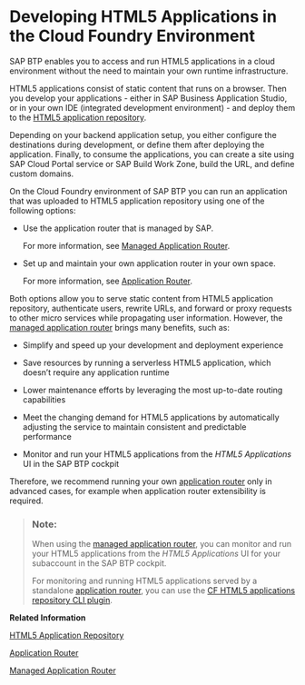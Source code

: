 <!-- loio11d77aa154f64c2e83cc9652a78bb985 -->

# Developing HTML5 Applications in the Cloud Foundry Environment

SAP BTP enables you to access and run HTML5 applications in a cloud environment without the need to maintain your own runtime infrastructure.

HTML5 applications consist of static content that runs on a browser. Then you develop your applications - either in SAP Business Application Studio, or in your own IDE \(integrated development environment\) - and deploy them to the [HTML5 application repository](html5-application-repository-f8520f5.md).

Depending on your backend application setup, you either configure the destinations during development, or define them after deploying the application. Finally, to consume the applications, you can create a site using SAP Cloud Portal service or SAP Build Work Zone, build the URL, and define custom domains.

On the Cloud Foundry environment of SAP BTP you can run an application that was uploaded to HTML5 application repository using one of the following options:

-   Use the application router that is managed by SAP.

    For more information, see [Managed Application Router](managed-application-router-589a239.md).

-   Set up and maintain your own application router in your own space.

    For more information, see [Application Router](application-router-01c5f9b.md).


Both options allow you to serve static content from HTML5 application repository, authenticate users, rewrite URLs, and forward or proxy requests to other micro services while propagating user information. However, the [managed application router](managed-application-router-589a239.md) brings many benefits, such as:

-   Simplify and speed up your development and deployment experience

-   Save resources by running a serverless HTML5 application, which doesn’t require any application runtime

-   Lower maintenance efforts by leveraging the most up-to-date routing capabilities

-   Meet the changing demand for HTML5 applications by automatically adjusting the service to maintain consistent and predictable performance

-   Monitor and run your HTML5 applications from the *HTML5 Applications* UI in the SAP BTP cockpit


Therefore, we recommend running your own [application router](application-router-01c5f9b.md) only in advanced cases, for example when application router extensibility is required.

> ### Note:  
> When using the [managed application router](managed-application-router-589a239.md), you can monitor and run your HTML5 applications from the *HTML5 Applications* UI for your subaccount in the SAP BTP cockpit.
> 
> For monitoring and running HTML5 applications served by a standalone [application router](application-router-01c5f9b.md), you can use the [CF HTML5 applications repository CLI plugin](https://github.com/SAP/cf-html5-apps-repo-cli-plugin).

**Related Information**  


[HTML5 Application Repository](html5-application-repository-f8520f5.md "HTML5 application repository enables central storage of HTML5 applications' static content on the SAP BTP, Cloud Foundry environment. This service can be consumed from the SAP BTP, Cloud Foundry runtime, the SAP BTP, Kyma runtime, Kubernetes, or by creating a service instance on the subaccount level regardless of an environment.")

[Application Router](application-router-01c5f9b.md "The application router is the single point-of-entry for an application running in the Cloud Foundry environment on SAP BTP. The application router is used to serve static content, authenticate users, rewrite URLs, and forward or proxy requests to other micro services while propagating user information.")

[Managed Application Router](managed-application-router-589a239.md "")

